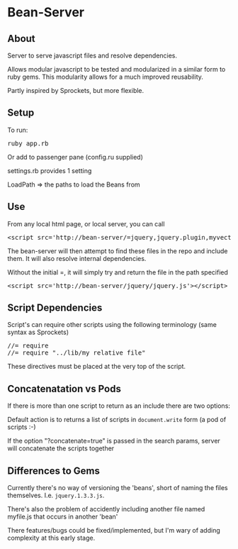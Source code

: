 Bean-Server
===

About
---


Server to serve javascript files and resolve dependencies.

Allows modular javascript to be tested and modularized in a similar form to ruby gems. This modularity allows for a much improved reusability.

Partly inspired by Sprockets, but more flexible.

Setup
----

To run:

<pre>ruby app.rb</pre>

Or add to passenger pane (config.ru supplied)

settings.rb provides 1 setting

LoadPath => the paths to load the Beans from

Use
----

From any local html page, or local server, you can call

<pre>&lt;script src='http://bean-server/=jquery,jquery.plugin,myvector,other_stuff'&gt;&lt;/script&gt;</pre>

The bean-server will then attempt to find these files in the repo and include them. It will also resolve internal dependencies.

Without the initial =, it will simply try and return the file in the path specified

<pre>&lt;script src='http://bean-server/jquery/jquery.js'&gt;&lt;/script&gt;</pre>


Script Dependencies
----

Script's can require other scripts using the following terminology (same syntax as Sprockets)

<pre>
//= require <file>
//= require "../lib/my_relative_file"
</pre>

These directives must be placed at the very top of the script. 

Concatenatation vs Pods
----

If there is more than one script to return as an include there are two options:

Default action is to returns a list of scripts in <code>document.write</code> form (a pod of scripts :-)

If the option "?concatenate=true" is passed in the search params, server will concatenate the scripts together

Differences to Gems
----

Currently there's no way of versioning the 'beans', short of naming the files themselves. I.e. <code>jquery.1.3.3.js</code>.

There's also the problem of accidently including another file named myfile.js that occurs in another 'bean'

There features/bugs could be fixed/implemented, but I'm wary of adding complexity at this early stage.
